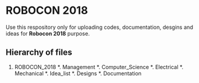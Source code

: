 # ROBOCON 2018

Use this respository only for uploading codes, documentation, desgins and ideas for **Robocon 2018** purpose. 

## Hierarchy of files

1. ROBOCON_2018
   *. Management 
   *. Computer_Science
   *. Electrical
   *. Mechanical
   *. Idea_list 
   *. Designs
   *. Documentation
   

